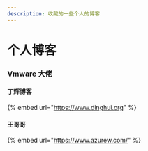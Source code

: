 ```yaml
---
description: 收藏的一些个人的博客
---
```


# 个人博客

### Vmware 大佬



#### 丁辉博客

{% embed url="https://www.dinghui.org" %}

#### 王哥哥

{% embed url="https://www.azurew.com/" %}
